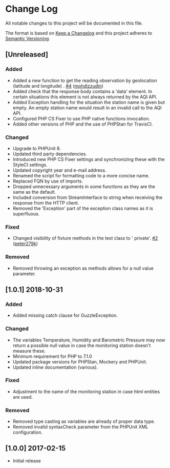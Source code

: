 # Change Log

All notable changes to this project will be documented in this file.

The format is based on [Keep a Changelog](http://keepachangelog.com/) and this project adheres
to [Semantic Versioning](http://semver.org).

## [Unreleased]

### Added

- Added a new function to get the reading observation by geolocation (latitude and longitude)
  . [\#4](https://github.com/azuyalabs/waqi/pull/4) ([mohdizzudin](https://github.com/mohdizzudin))
- Added check that the response body contains a 'data' element. In certain situations this element is not always
  returned by the AQI API.
- Added Exception handling for the situation the station name is given but empty. An empty station name would result in
  an invalid call to the AQI API.
- Configured PHP CS Fixer to use PHP native functions invocation.
- Added other versions of PHP and the use of PHPStan for TravisCI.

### Changed

- Upgrade to PHPUnit 8.
- Updated third party dependencies.
- Introduced new PHP CS Fixer settings and synchronizing these with the StyleCI settings.
- Updated copyright year and e-mail address.
- Renamed the script for formatting code to a more concise name.
- Replaced FQN by use of imports.
- Dropped unnecessary arguments in some functions as they are the same as the default.
- Included conversion from StreamInterface to string when receiving the response from the HTTP client.
- Removed the 'Exception' part of the exception class names as it is superfluous.

### Fixed

- Changed visibility of fixture methods in the test class to '
  private'. [\#2](https://github.com/azuyalabs/waqi/pull/2) ([peter279k](https://github.com/peter279k))

### Removed

- Removed throwing an exception as methods allows for a null value parameter.

## [1.0.1] 2018-10-31

### Added

- Added missing catch clause for GuzzleException.

### Changed

- The variables Temperature, Humidity and Barometric Pressure may now return a possible null value in case the
  monitoring station doesn't measure these.
- Minimum requirement for PHP to 7.1.0
- Updated package versions for PHPStan, Mockery and PHPUnit.
- Updated inline documentation (various).

### Fixed

- Adjustment to the name of the monitoring station in case html entities are used.

### Removed

- Removed type casting as variables are already of proper data type.
- Removed invalid syntaxCheck parameter from the PHPUnit XML configuration.

## [1.0.0] 2017-02-15

- Initial release
